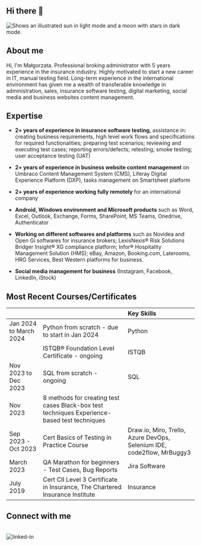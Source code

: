 ## Hi there 👋


<picture>
 <source media="(prefers-color-scheme: dark)" srcset="https://photos.google.com/photo/AF1QipNG8P1V14A3sgKDrtxJaYq9Ff3bXnsCKBuYBGVt">
 <source media="(prefers-color-scheme: light)" srcset="https://photos.google.com/photo/AF1QipNG8P1V14A3sgKDrtxJaYq9Ff3bXnsCKBuYBGVt">
<img alt="Shows an illustrated sun in light mode and a moon with stars in dark mode." src="https://photos.google.com/photo/AF1QipNG8P1V14A3sgKDrtxJaYq9Ff3bXnsCKBuYBGVt">
</picture>


## About me

Hi, I'm Małgorzata. Professional broking administrator with 5 years experience in the insurance industry. 
Highly motivated to start a new career in IT, manual testing field. 
Long-term experience in the international environment has given me a wealth of transferable knowledge in administration, sales, insurance software testing, digital marketing, social media and business websites content management.


## Expertise


-  **2+ years of experience in insurance software testing**, assistance in: creating business requirements, high level work flows and  specifications for required functionalities; preparing test scenarios; reviewing and executing test cases; reporting errors/defects; retesting; smoke testing; user acceptance testing (UAT)

-  **2+ years of experience in business website content management** on Umbraco Content Management System (CMS), Liferay Digital Experience Platform (DXP), tasks management on Smartsheet platform

-  **2+ years of experience working fully remotely** for an international company

-  **Android, Windows environment and Microsoft products** such as Word, Excel, Outlook, Exchange, Forms, SharePoint, MS Teams, Onedrive, Authenticator 

-  **Working on different softwares and platforms** such as Novidea and Open Gi softwares for insurance brokers; LexisNexis® Risk Solutions Bridger Insight® XG compliance platform; Infor® Hospitality Management Solution (HMS); eBay, Amazon, Booking.com, Laterooms, HRG Services, Best Western platforms for business.

-  **Social media management for business** (Instagram, Facebook, LinkedIn, iStock)


## Most Recent Courses/Certificates


|||**Key Skills**| 
|:-----|:-----|:---------------|
|Jan 2024 to March 2024|  Python from scratch - due to start in Jan 2024|Python|
||ISTQB® Foundation Level Certificate - ongoing|ISTQB|
|Nov 2023 to Dec 2023|  SQL from scratch - ongoing|SQL|
|Nov 2023| 8 methods for creating test cases Black-box test techniques Experience-based test techniques| |
|Sep 2023 - Oct 2023|Cert Basics of Testing in Practice Course|Draw.io, Miro, Trello, Azure DevOps, Selenium IDE, code2flow, MrBuggy3|
|March 2023|QA Marathon for beginners - Test Cases, Bug Reports|Jira Software|
|July 2019|Cert CII Level 3 Certificate in Insurance, The Chartered Insurance Institute|Insurance

## Connect with me

<br>[<img align="left" alt="linked-in" src="https://img.shields.io/badge/linkedin-%230077B5.svg?&style=for-the-badge&logo=linkedin&logoColor=white" />](www.linkedin.com/in/malgorzata-piasecka-72a81054)

</br>




